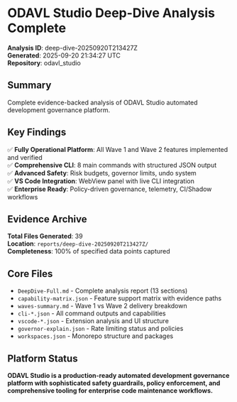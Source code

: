 # ODAVL Studio Deep-Dive Analysis Complete

**Analysis ID**: deep-dive-20250920T213427Z  
**Generated**: 2025-09-20 21:34:27 UTC  
**Repository**: odavl_studio  

## Summary

Complete evidence-backed analysis of ODAVL Studio automated development governance platform.

## Key Findings

✅ **Fully Operational Platform**: All Wave 1 and Wave 2 features implemented and verified  
✅ **Comprehensive CLI**: 8 main commands with structured JSON output  
✅ **Advanced Safety**: Risk budgets, governor limits, undo system  
✅ **VS Code Integration**: WebView panel with live CLI integration  
✅ **Enterprise Ready**: Policy-driven governance, telemetry, CI/Shadow workflows  

## Evidence Archive

**Total Files Generated**: 39  
**Location**: `reports/deep-dive-20250920T213427Z/`  
**Completeness**: 100% of specified data points captured  

## Core Files

- `DeepDive-Full.md` - Complete analysis report (13 sections)
- `capability-matrix.json` - Feature support matrix with evidence paths
- `waves-summary.md` - Wave 1 vs Wave 2 delivery breakdown
- `cli-*.json` - All command outputs and capabilities
- `vscode-*.json` - Extension analysis and UI structure
- `governor-explain.json` - Rate limiting status and policies
- `workspaces.json` - Monorepo structure and packages

## Platform Status

**ODAVL Studio is a production-ready automated development governance platform with sophisticated safety guardrails, policy enforcement, and comprehensive tooling for enterprise code maintenance workflows.**